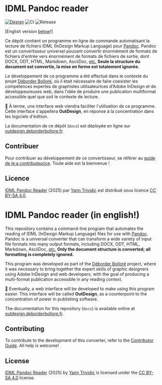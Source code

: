 # IDML Pandoc reader

[![Design](https://contribute.design/api/shield/yanntrividic/idml-pandoc-reader)](https://contribute.design/yanntrividic/idml-pandoc-reader)
![CI](https://gitlab.com/deborderbollore/idml-pandoc-reader/badges/main/pipeline.svg)
![Release](https://gitlab.com/deborderbollore/idml-pandoc-reader/-/badges/release.svg)

[English version [below](#en)!]

Ce dépôt contient un programme en ligne de commande automatisant la lecture de fichiers IDML (InDesign Markup Language) pour [Pandoc](https://pandoc.org). Pandoc est un convertisseur universel pouvant convertir énormément de formats de fichiers d'entrée vers énormément de formats de fichiers de sortie, dont DOCX, ODT, HTML, Markdown, AsciiDoc, [etc.](https://pandoc.org/diagram.svgz) **Seule la structure du document est convertie, la mise en forme est totalement ignorée.**

Le développement de ce programme a été effectué dans le contexte du projet [Déborder Bolloré](https://deborderbollore.fr), où il était nécessaire de faire coexister les compétences expertes de graphistes utilisateurices d'Adobe InDesign et de développeureuses web, dans l'idée de produire une publication multiformat accessible quel que soit le contexte de lecture. 

🚨 À terme, une interface web viendra faciliter l'utilisation de ce programme. Cette interface s'appellera **OutDesign**, en réponse à la concentration dans les logiciels d'édition.

La documentation de ce dépôt (`docs`) est déployée en ligne sur [outdesign.deborderbollore.fr](https://outdesign.deborderbollore.fr).

## Contribuer

Pour contribuer au développement de ce convertisseur, se référer au [guide de le·a contributeurice](https://gitlab.com/deborderbollore/idml-pandoc-reader/-/blob/main/CONTRIBUTING.md). Toute aide est la bienvenue !

## Licence

<a href="https://gitlab.com/deborderbollore/idml-pandoc-reader">IDML Pandoc Reader</a> (2025) par <a href="https://yanntrividic.fr">Yann Trividic</a> est distribué sous licence <a href="https://creativecommons.org/licenses/by-sa/4.0/">CC BY-SA 4.0</a>.

# <a name="en"></a>IDML Pandoc reader (in english!)

This repository contains a command-line program that automates the reading of IDML (InDesign Markup Language) files for use with [Pandoc](https://pandoc.org). Pandoc is a universal converter that can transform a wide variety of input file formats into many output formats, including DOCX, ODT, HTML, Markdown, AsciiDoc, [etc.](https://pandoc.org/diagram.svgz)
**Only the document structure is converted; all formatting is completely ignored.**

This program was developed as part of the [Déborder Bolloré](https://deborderbollore.fr) project, where it was necessary to bring together the expert skills of graphic designers using Adobe InDesign and web developers, with the goal of producing a multi-format publication accessible in any reading context.

🚨 Eventually, a web interface will be developed to make using this program easier. This interface will be called **OutDesign**, as a counterpoint to the concentration of power in publishing software.

The documentation for this repository (`docs`) is available online at [outdesign.deborderbollore.fr](https://outdesign.deborderbollore.fr/en).

## Contributing

To contribute to the development of this converter, refer to the [Contributor Guide](https://gitlab.com/deborderbollore/idml-pandoc-reader/-/blob/main/CONTRIBUTING.md). All help is welcome!

## License

<a href="https://gitlab.com/deborderbollore/idml-pandoc-reader">IDML Pandoc Reader</a> (2025) by <a href="https://yanntrividic.fr">Yann Trividic</a> is licensed under the <a href="https://creativecommons.org/licenses/by-sa/4.0/">CC BY-SA 4.0</a> license.
